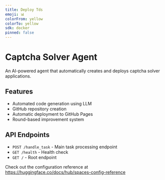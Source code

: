 ```yaml
---
title: Deploy Tds
emoji: 📊
colorFrom: yellow
colorTo: yellow
sdk: docker
pinned: false
---
```

# Captcha Solver Agent

An AI-powered agent that automatically creates and deploys captcha solver applications.

## Features
- Automated code generation using LLM
- GitHub repository creation
- Automatic deployment to GitHub Pages
- Round-based improvement system

## API Endpoints
- `POST /handle_task` - Main task processing endpoint
- `GET /health` - Health check
- `GET /` - Root endpoint


Check out the configuration reference at https://huggingface.co/docs/hub/spaces-config-reference
